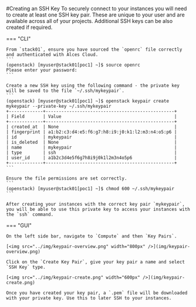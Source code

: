 #Creating an SSH Key
To securely connect to your instances you will need to create at least one SSH key pair. These are unique to your user and are available across all of your projects. Additional SSH keys can be also created if required.

=== "CLI"

    From `stack01`, ensure you have sourced the `openrc` file correctly and authenticated with Alces Cloud.
    ```
    (openstack) [myuser@stack01[poc1] ~]$ source openrc
    Please enter your password:
    ```

    Create a new SSH key using the following command - the private key will be saved to the file `~/.ssh/mykeypair`.
    ```
    (openstack) [myuser@stack01[poc1] ~]$ openstack keypair create mykeypair --private-key ~/.ssh/mykeypair
    +-------------+-------------------------------------------------+
    | Field       | Value                                           |
    +-------------+-------------------------------------------------+
    | created_at  | None                                            |
    | fingerprint | a1:b2:c3:d4:e5:f6:g7:h8:i9:j0:k1:l2:m3:n4:o5:p6 |
    | id          | mykeypair                                       |
    | is_deleted  | None                                            |
    | name        | mykeypair                                       |
    | type        | ssh                                             |
    | user_id     | a1b2c3d4e5f6g7h8i9j0k1l2m3n4o5p6                |
    +-------------+-------------------------------------------------+
    ```

    Ensure the file permissions are set correctly.
    ```
    (openstack) [myuser@stack01[poc1] ~]$ chmod 600 ~/.ssh/mykeypair
    ```

    After creating your instances with the correct key pair `mykeypair`, you will be able to use this private key to access your instances with the `ssh` command.
    
=== "GUI"

    On the left side bar, navigate to `Compute` and then `Key Pairs`.

    [<img src="../img/keypair-overview.png" width="800px" />](img/keypair-overview.png)

    Click on the `Create Key Pair`, give your key pair a name and select `SSH Key` type.

    [<img src="../img/keypair-create.png" width="600px" />](img/keypair-create.png)

    Once you have created your key pair, a `.pem` file will be downloaded with your private key. Use this to later SSH to your instances.
